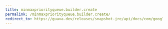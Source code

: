 ```yaml
---
title: minmaxpriorityqueue.builder.create
permalink: /minmaxpriorityqueue.builder.create/
redirect_to: https://guava.dev/releases/snapshot-jre/api/docs/com/google/common/collect/MinMaxPriorityQueue.Builder.html#create--
---
```

